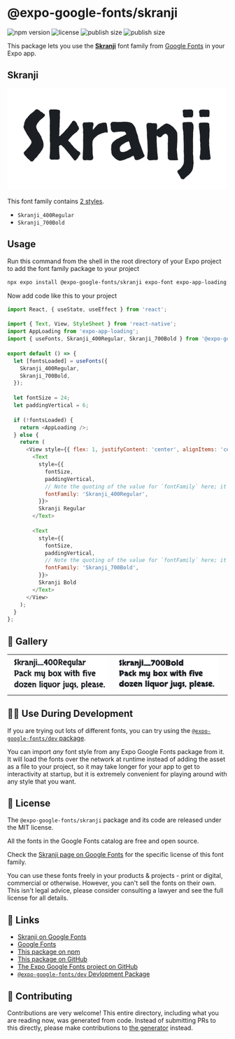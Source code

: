 # @expo-google-fonts/skranji

![npm version](https://flat.badgen.net/npm/v/@expo-google-fonts/skranji)
![license](https://flat.badgen.net/github/license/expo/google-fonts)
![publish size](https://flat.badgen.net/packagephobia/install/@expo-google-fonts/skranji)
![publish size](https://flat.badgen.net/packagephobia/publish/@expo-google-fonts/skranji)

This package lets you use the [**Skranji**](https://fonts.google.com/specimen/Skranji) font family from [Google Fonts](https://fonts.google.com/) in your Expo app.

## Skranji

![Skranji](./font-family.png)

This font family contains [2 styles](#-gallery).

- `Skranji_400Regular`
- `Skranji_700Bold`

## Usage

Run this command from the shell in the root directory of your Expo project to add the font family package to your project
```sh
npx expo install @expo-google-fonts/skranji expo-font expo-app-loading
```

Now add code like this to your project
```js
import React, { useState, useEffect } from 'react';

import { Text, View, StyleSheet } from 'react-native';
import AppLoading from 'expo-app-loading';
import { useFonts, Skranji_400Regular, Skranji_700Bold } from '@expo-google-fonts/skranji';

export default () => {
  let [fontsLoaded] = useFonts({
    Skranji_400Regular,
    Skranji_700Bold,
  });

  let fontSize = 24;
  let paddingVertical = 6;

  if (!fontsLoaded) {
    return <AppLoading />;
  } else {
    return (
      <View style={{ flex: 1, justifyContent: 'center', alignItems: 'center' }}>
        <Text
          style={{
            fontSize,
            paddingVertical,
            // Note the quoting of the value for `fontFamily` here; it expects a string!
            fontFamily: 'Skranji_400Regular',
          }}>
          Skranji Regular
        </Text>

        <Text
          style={{
            fontSize,
            paddingVertical,
            // Note the quoting of the value for `fontFamily` here; it expects a string!
            fontFamily: 'Skranji_700Bold',
          }}>
          Skranji Bold
        </Text>
      </View>
    );
  }
};

```

## 🔡 Gallery


||||
|-|-|-|
|![Skranji_400Regular](./Skranji_400Regular.ttf.png)|![Skranji_700Bold](./Skranji_700Bold.ttf.png)|||


## 👩‍💻 Use During Development

If you are trying out lots of different fonts, you can try using the [`@expo-google-fonts/dev` package](https://github.com/expo/google-fonts/tree/master/font-packages/dev#readme).

You can import *any* font style from any Expo Google Fonts package from it. It will load the fonts
over the network at runtime instead of adding the asset as a file to your project, so it may take longer
for your app to get to interactivity at startup, but it is extremely convenient
for playing around with any style that you want.

## 📖 License

The `@expo-google-fonts/skranji` package and its code are released under the MIT license.

All the fonts in the Google Fonts catalog are free and open source.

Check the [Skranji page on Google Fonts](https://fonts.google.com/specimen/Skranji) for the specific license of this font family.

You can use these fonts freely in your products & projects - print or digital, commercial or otherwise. However, you can't sell the fonts on their own. This isn't legal advice, please consider consulting a lawyer and see the full license for all details.

## 🔗 Links

- [Skranji on Google Fonts](https://fonts.google.com/specimen/Skranji)
- [Google Fonts](https://fonts.google.com/)
- [This package on npm](https://www.npmjs.com/package/@expo-google-fonts/skranji)
- [This package on GitHub](https://github.com/expo/google-fonts/tree/master/font-packages/skranji)
- [The Expo Google Fonts project on GitHub](https://github.com/expo/google-fonts)
- [`@expo-google-fonts/dev` Devlopment Package](https://github.com/expo/google-fonts/tree/master/font-packages/dev)

## 🤝 Contributing

Contributions are very welcome! This entire directory, including what you are reading now, was generated from code. Instead of submitting PRs to this directly, please make contributions to [the generator](https://github.com/expo/google-fonts/tree/master/packages/generator) instead.
